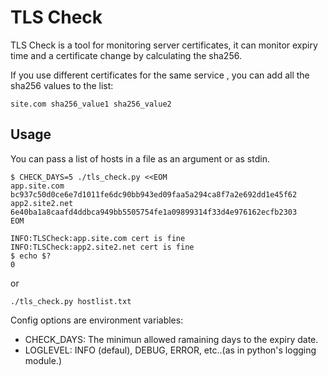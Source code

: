 
# TLS Check

TLS Check is a tool for monitoring server certificates, it can monitor
expiry time and a certificate change by calculating the sha256.

If you use different certificates for the same service , you can add all the
sha256 values to the list:

``site.com sha256_value1 sha256_value2``

## Usage
You can pass a list of hosts in a file as an argument or as stdin.

```
$ CHECK_DAYS=5 ./tls_check.py <<EOM
app.site.com bc937c50d0ce6e7d1011fe6dc90bb943ed09faa5a294ca8f7a2e692dd1e45f62
app2.site2.net 6e40ba1a8caafd4ddbca949bb5505754fe1a09899314f33d4e976162ecfb2303
EOM

INFO:TLSCheck:app.site.com cert is fine
INFO:TLSCheck:app2.site2.net cert is fine
$ echo $?
0
```

or

```
./tls_check.py hostlist.txt
```
Config options are environment variables:

* CHECK_DAYS:
  The minimun allowed ramaining days to the expiry date.
* LOGLEVEL:
  INFO (defaul), DEBUG, ERROR, etc..(as in python's logging module.)
